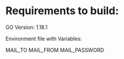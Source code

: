# Requirements to build:

GO Version: 1.18.1

Environment file with Variables:

MAIL_TO
MAIL_FROM
MAIL_PASSWORD

